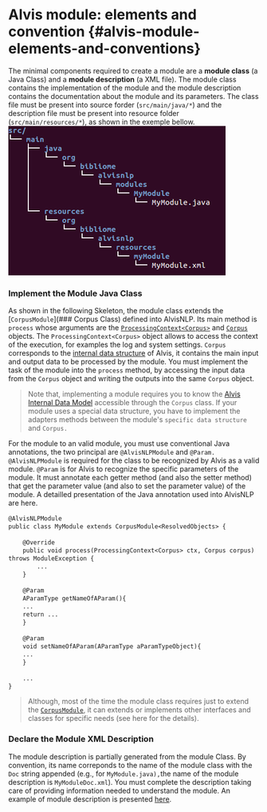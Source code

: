 
# Alvis module: elements and convention {#alvis-module-elements-and-conventions}

The minimal  components required to create a module are a **module class** \(a Java Class\) and a **module description** \(a XML file\). The module class contains the implementation of the module and the module description contains the documentation about the module and its parameters. The class file must be present into source forder \(`src/main/java/*`\) and the description file must be present into resource folder \(`src/main/resources/*`\), as shown in the exemple bellow.
![](/assets/module_folder.png)

### Implement the Module Java Class
As shown in the following Skeleton, the module class extends the [`CorpusModule`](### Corpus Class) defined into AlvisNLP. Its main method is `process` whose arguments are the [`ProcessingContext<Corpus>`](processingcontext) and [`Corpus`](#corpus) objects. The `ProcessingContext<Corpus>` object allows to access the context of the execution, for examples the log and system settings. `Corpus` corresponds to the [internal data structure](/alvis_internal_data_model.md) of Alvis, it contains the main input and output data to be processed by the module. You must implement the task of the module into the `process` method, by accessing the input data from the  `Corpus` object and writing the outputs into the same `Corpus` object. 

> Note that, implementing a module requires you to know the [Alvis Internal Data Model](/alvis_internal_data_model.md) accessible through the `Corpus` class. If your module uses a special data structure, you have to implement the adapters methods between the module's `specific data structure` and `Corpus.`


For the module to an valid module, you must use conventional Java annotations, the two principal are `@AlvisNLPModule` and `@Param.` `@AlvisNLPModule` is required for the class to be recognized by Alvis as a valid module. `@Param` is for Alvis to recognize the specific parameters of the module. It must annotate each getter method \(and also the setter method\) that get the parameter value \(and also to set the parameter value\) of the module. A detailled presentation of the Java annotation used into AlvisNLP are here.
```
@AlvisNLPModule
public class MyModule extends CorpusModule<ResolvedObjects> {

    @Override
    public void process(ProcessingContext<Corpus> ctx, Corpus corpus) throws ModuleException {
        ...
    }

    @Param
    AParamType getNameOfAParam(){
    ...
    return ...
    }

    @Param
    void setNameOfAParam(AParamType aParamTypeObject){
    ...
    }

    ...
}
```

> Although, most of the time the module class requires just to extend the [`CorpusModule`](#corpusmodule), it can extends or implements other interfaces and classes for specific needs \(see here for the details\).
 
### Declare the Module XML Description
The module description is partially generated from the module Class. By convention, its name correponds to the name of the module class with the `Doc` string appended \(e.g., for `MyModule.java),`the name of the module description is `MyModuleDoc.xml`\). You must complete the description taking care of providing information needed to understand the module. An example of module description is presented [here](/alvis_module_description.md).
